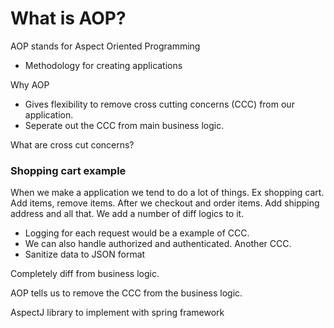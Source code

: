 # What is AOP?

AOP stands for Aspect Oriented Programming
* Methodology for creating applications

Why AOP
* Gives flexibility to remove cross cutting concerns (CCC) from our application.
* Seperate out the CCC from main business logic.

What are cross cut concerns?

### Shopping cart example
When we make a application we tend to do a lot of things. Ex shopping cart. Add items, remove items. After we checkout and order items. Add shipping address and all that. We add a number of diff logics to it. 
* Logging for each request would be a example of CCC. 
* We can also handle authorized and authenticated. Another CCC.
* Sanitize data to JSON format

Completely diff from business logic.

AOP tells us to remove the CCC from the business logic.

AspectJ library to implement with spring framework

